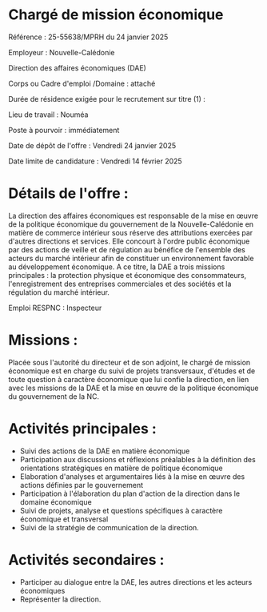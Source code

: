 # Chargé de mission économique

Référence : 25-55638/MPRH du 24 janvier 2025

Employeur : Nouvelle-Calédonie

Direction des affaires économiques (DAE)

Corps ou Cadre d'emploi /Domaine : attaché

Durée de résidence exigée pour le recrutement sur titre (1) :

Lieu de travail : Nouméa

Poste à pourvoir : immédiatement

Date de dépôt de l'offre : Vendredi 24 janvier 2025

Date limite de candidature : Vendredi 14 février 2025

# Détails de l'offre :

La direction des affaires économiques est responsable de la mise en œuvre de la politique économique du gouvernement de la Nouvelle-Calédonie en matière de commerce intérieur sous réserve des attributions exercées par d'autres directions et services. Elle concourt à l'ordre public économique par des actions de veille et de régulation au bénéfice de l'ensemble des acteurs du marché intérieur afin de constituer un environnement favorable au développement économique. A ce titre, la DAE a trois missions principales : la protection physique et économique des consommateurs, l'enregistrement des entreprises commerciales et des sociétés et la régulation du marché intérieur.

Emploi RESPNC : Inspecteur

# Missions :

Placée sous l'autorité du directeur et de son adjoint, le chargé de mission économique est en charge du suivi de projets transversaux, d'études et de toute question à caractère économique que lui confie la direction, en lien avec les missions de la DAE et la mise en œuvre de la politique économique du gouvernement de la NC.

# Activités principales :

- Suivi des actions de la DAE en matière économique
- Participation aux discussions et réflexions préalables à la définition des orientations stratégiques en matière de politique économique
- Elaboration d'analyses et argumentaires liés à la mise en œuvre des actions définies par le gouvernement
- Participation à l'élaboration du plan d'action de la direction dans le domaine économique
- Suivi de projets, analyse et questions spécifiques à caractère économique et transversal
- Suivi de la stratégie de communication de la direction.

# Activités secondaires :

- Participer au dialogue entre la DAE, les autres directions et les acteurs économiques
- Représenter la direction.